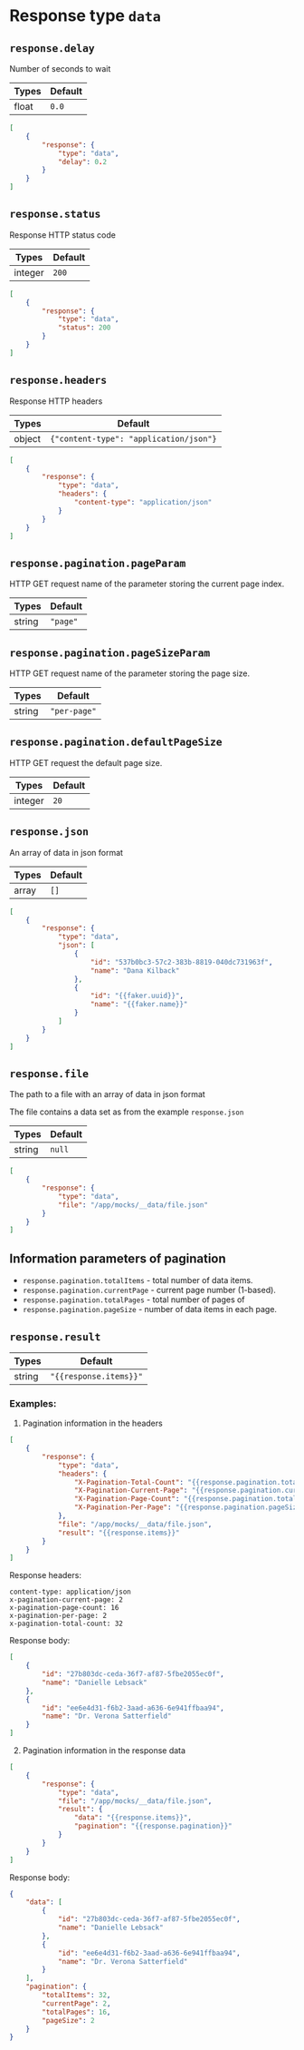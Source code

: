 # Response type `data`

## `response.delay`

Number of seconds to wait

| Types | Default |
|-------|---------|
| float | `0.0`   |

```json
[
    {
        "response": {
            "type": "data",
            "delay": 0.2
        }
    }
]
```

## `response.status`

Response HTTP status code

| Types   | Default |
|---------|---------|
| integer | `200`   |

```json
[
    {
        "response": {
            "type": "data",
            "status": 200
        }
    }
]
```

## `response.headers`

Response HTTP headers

| Types  | Default                                |
|--------|----------------------------------------|
| object | `{"content-type": "application/json"}` |

```json
[
    {
        "response": {
            "type": "data",
            "headers": {
                "content-type": "application/json"
            }
        }
    }
]
```

## `response.pagination.pageParam`

HTTP GET request name of the parameter storing the current page index.

| Types  | Default  |
|--------|----------|
| string | `"page"` |

## `response.pagination.pageSizeParam`

HTTP GET request name of the parameter storing the page size.

| Types  | Default      |
|--------|--------------|
| string | `"per-page"` |

## `response.pagination.defaultPageSize`

HTTP GET request the default page size.

| Types   | Default |
|---------|---------|
| integer | `20`    |

## `response.json`

An array of data in json format

| Types | Default |
|-------|---------|
| array | `[]`    |

```json
[
    {
        "response": {
            "type": "data",
            "json": [
                {
                    "id": "537b0bc3-57c2-383b-8819-040dc731963f",
                    "name": "Dana Kilback"
                },
                {
                    "id": "{{faker.uuid}}",
                    "name": "{{faker.name}}"
                }
            ]
        }
    }
]
```

## `response.file`

The path to a file with an array of data in json format

The file contains a data set as from the example `response.json`

| Types  | Default |
|--------|---------|
| string | `null`  |

```json
[
    {
        "response": {
            "type": "data",
            "file": "/app/mocks/__data/file.json"
        }
    }
]
```

## Information parameters of pagination

- `response.pagination.totalItems` - total number of data items.
- `response.pagination.currentPage` - current page number (1-based).
- `response.pagination.totalPages` - total number of pages of
- `response.pagination.pageSize` - number of data items in each page.

## `response.result`

| Types  | Default                |
|--------|------------------------|
| string | `"{{response.items}}"` |

### Examples:

1) Pagination information in the headers

```json
[
    {
        "response": {
            "type": "data",
            "headers": {
                "X-Pagination-Total-Count": "{{response.pagination.totalItems}}",
                "X-Pagination-Current-Page": "{{response.pagination.currentPage}}",
                "X-Pagination-Page-Count": "{{response.pagination.totalPages}}",
                "X-Pagination-Per-Page": "{{response.pagination.pageSize}}"
            },
            "file": "/app/mocks/__data/file.json",
            "result": "{{response.items}}"
        }
    }
]
```

Response headers:

```
content-type: application/json
x-pagination-current-page: 2
x-pagination-page-count: 16
x-pagination-per-page: 2
x-pagination-total-count: 32
```

Response body:

```json
[
    {
        "id": "27b803dc-ceda-36f7-af87-5fbe2055ec0f",
        "name": "Danielle Lebsack"
    },
    {
        "id": "ee6e4d31-f6b2-3aad-a636-6e941ffbaa94",
        "name": "Dr. Verona Satterfield"
    }
]
```

2) Pagination information in the response data

```json
[
    {
        "response": {
            "type": "data",
            "file": "/app/mocks/__data/file.json",
            "result": {
                "data": "{{response.items}}",
                "pagination": "{{response.pagination}}"
            }
        }
    }
]
```

Response body:

```json
{
    "data": [
        {
            "id": "27b803dc-ceda-36f7-af87-5fbe2055ec0f",
            "name": "Danielle Lebsack"
        },
        {
            "id": "ee6e4d31-f6b2-3aad-a636-6e941ffbaa94",
            "name": "Dr. Verona Satterfield"
        }
    ],
    "pagination": {
        "totalItems": 32,
        "currentPage": 2,
        "totalPages": 16,
        "pageSize": 2
    }
}
```

